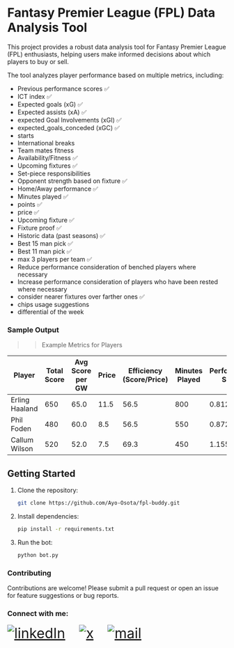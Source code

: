# Fantasy Premier League (FPL) Data Analysis Tool

This project provides a robust data analysis tool for Fantasy Premier League (FPL) enthusiasts, helping users make informed decisions about which players to buy or sell.

The tool analyzes player performance based on multiple metrics, including:

- Previous performance scores ✅
- ICT index ✅
- Expected goals (xG) ✅
- Expected assists (xA) ✅
- expected Goal Involvements (xGI) ✅
- expected_goals_conceded (xGC) ✅
- starts
- International breaks
- Team mates fitness
- Availability/Fitness ✅
- Upcoming fixtures ✅
- Set-piece responsibilities
- Opponent strength based on fixture ✅
- Home/Away performance ✅
- Minutes played ✅
- points ✅
- price ✅
- Upcoming fixture ✅
- Fixture proof ✅
- Historic data (past seasons) ✅
- Best 15 man pick ✅
- Best 11 man pick ✅
- max 3 players per team ✅
- Reduce performance consideration of benched players where necessary
- Increase performance consideration of players who have been rested where necessary
- consider nearer fixtures over farther ones ✅
- chips usage suggestions
- differential of the week

### Sample Output

> > Example Metrics for Players

| Player         | Total Score | Avg Score per GW | Price | Efficiency (Score/Price) | Minutes Played | Performance Score |
| -------------- | ----------- | ---------------- | ----- | ------------------------ | -------------- | ----------------- |
| Erling Haaland | 650         | 65.0             | 11.5  | 56.5                     | 800            | 0.8125            |
| Phil Foden     | 480         | 60.0             | 8.5   | 56.5                     | 550            | 0.8727            |
| Callum Wilson  | 520         | 52.0             | 7.5   | 69.3                     | 450            | 1.1556            |

## Getting Started

1. Clone the repository:

   ```bash
   git clone https://github.com/Ayo-Osota/fpl-buddy.git
   ```

2. Install dependencies:

   ```bash
   pip install -r requirements.txt
   ```

3. Run the bot:
   ```bash
   python bot.py
   ```

### Contributing

Contributions are welcome! Please submit a pull request or open an issue for feature suggestions or bug reports.

### Connect with me:

<span style="font-size: 2rem; display: flex; gap: 2rem;">

  <a class="social-link" href="https://www.linkedin.com/in/ayo-osota/">
  <img src="./assets/linkedIn.svg" alt="linkedIn">
  </a>

  <a class="social-link" href="https://x.com/ayo_osota/">
  <img src="./assets/x.svg" alt="x">
  </a>

  <a class="social-link" href="mailto:osotaayomikun@gmail.com">
  <img src="./assets/mail.svg" alt="mail">
  </a>
</span>
